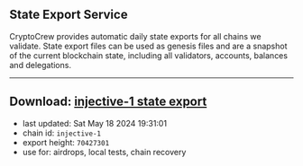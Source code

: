 ## State Export Service
CryptoCrew provides automatic daily state exports for all chains we validate. State export files can be used as genesis files and are a snapshot of the current blockchain state, including all validators, accounts, balances and delegations.

---
**Download: [injective-1 state export](https://dl-eu2.ccvalidators.com/SERVICE/injective/injective-1_export_70427301.json)**
---

- last updated: Sat May 18 2024 19:31:01
- chain id: `injective-1`
- export height: `70427301`
- use for: airdrops, local tests, chain recovery
